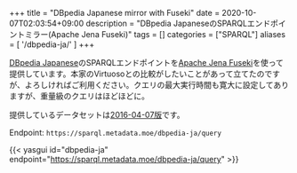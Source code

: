 +++
title = "DBpedia Japanese mirror with Fuseki"
date = 2020-10-07T02:03:54+09:00
description = "DBpedia JapaneseのSPARQLエンドポイントミラー(Apache Jena Fuseki)"
tags = []
categories = ["SPARQL"]
aliases = [
    '/dbpedia-ja/'
]
+++

[DBpedia Japanese](http://ja.dbpedia.org/)のSPARQLエンドポイントを[Apache Jena Fuseki](https://jena.apache.org/documentation/fuseki2/)を使って提供しています。本家のVirtuosoとの比較がしたいことがあって立てたのですが、よろしければご利用ください。クエリの最大実行時間も寛大に設定してありますが、重量級のクエリはほどほどに。

提供しているデータセットは[2016-04-07版](http://ja.dbpedia.org/dumps/20160407/)です。 

Endpoint: `https://sparql.metadata.moe/dbpedia-ja/query`

{{< yasgui id="dbpedia-ja" endpoint="https://sparql.metadata.moe/dbpedia-ja/query" >}}